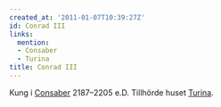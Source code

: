 ```yaml
---
created_at: '2011-01-07T10:39:27Z'
id: Conrad III
links:
  mention:
  - Consaber
  - Turina
title: Conrad III
---
```


Kung i [Consaber] 2187–2205 e.D. Tillhörde huset [Turina].

  [Consaber]: Consaber
  [Turina]: Turina